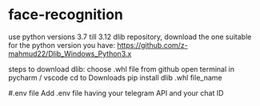 # face-recognition
use python versions 3.7 till 3.12
dlib repository, download the one suitable for the python version you have:
https://github.com/z-mahmud22/Dlib_Windows_Python3.x

steps to download dlib:
choose .whl file from github
open terminal in pycharm / vscode
cd to Downloads
pip install dlib .whl file_name


#.env file
Add .env file having your telegram API and your chat ID
